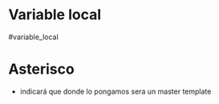 # Variable local
 #variable_local

# Asterisco
 * indicará que donde lo pongamos sera un master template
